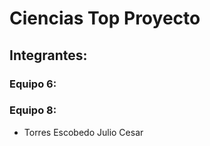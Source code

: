 # Ciencias Top Proyecto

## Integrantes:

### Equipo 6:


### Equipo 8:

* Torres Escobedo Julio Cesar
